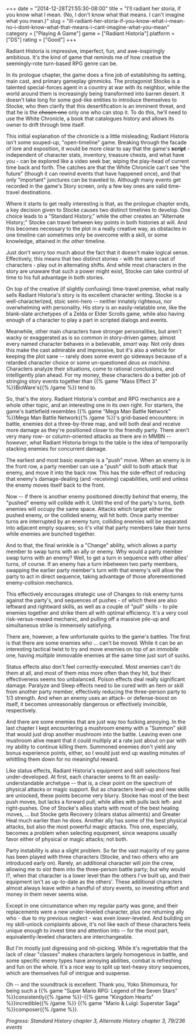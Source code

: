+++
date = "2014-12-28T21:55:30-08:00"
title = "I'll radiant her storia, if you know what I mean.  (No, I don't know what that means.  I can't imagine what you mean.)"
slug = "ill-radiant-her-storia-if-you-know-what-i-mean-no-i-dont-know-what-that-means-i-cant-imagine-what-you-mean"
category = ["Playing A Game"]
game = ["Radiant Historia"]
platform = ["DS"]
rating = ["Good"]
+++

Radiant Historia is impressive, imperfect, fun, and awe-inspiringly ambitious.  It's the kind of game that reminds me of how creative the seemingly-rote turn-based RPG genre can be.

In its prologue chapter, the game does a fine job of establishing its setting, main cast, and primary gameplay gimmicks.  The protagonist Stocke is a talented special-forces agent in a country at war with its neighbor, while the world around them is increasingly being transformed into barren desert.  It doesn't take long for some god-like entities to introduce themselves to Stocke, who then clarify that this desertification is an imminent threat, and that he is the <s>chosen one</s> only one who can stop it.  To do this, he'll need to use the White Chronicle, a book that catalogues history and allows its owner to drift through time itself.

This initial explanation of the chronicle is a little misleading; Radiant Historia isn't some souped-up, "open-timeline" game.  Breaking through the facade of lore and exposition, it would be more clear to say that the game's <b>script</b> - independent of character stats, inventory, treasure chests, and what have you - can be explored like a video seek bar, wiping the play-head of current time back and forth.  The catches are that the White Chronicle can't see "the future" (though it can rewind events that have happened once), and that only "important" junctures can be traveled to.  Although many events get recorded in the game's Story screen, only a few key ones are valid time-travel destinations.

Where it starts to get really interesting is that, as the prologue chapter ends, a key decision given to Stocke causes two distinct timelines to develop.  One choice leads to a "Standard History," while the other creates an "Alternate History;" Stocke can travel between key points in both histories at will.  And this becomes necessary to the plot in a really creative way, as obstacles in one timeline can sometimes only be overcome with a skill, or some knowledge, attained in <i>the other</i> timeline.

Just don't worry too much about the fact that it doesn't make logical sense.  Effectively, this means that two distinct stories - with the same cast of characters - play out in alternating shifts.  And while most characters in the story are unaware that such a power might exist, Stocke can take control of time to his full advantage in both stories.

On top of the creative (if slightly confusing) time-travel premise, what really sells Radiant Historia's story is its excellent character writing.  Stocke is a well-characterized, stoic semi-hero -- neither innately righteous, nor overwhelming with personality.  His story is an easily-relatable one, like the blank-slate archetypes of a Zelda or Elder Scrolls game, while also having enough of a character to play a part in scripted dialogs and events.

Meanwhile, other main characters have stronger personalities, but aren't wacky or exaggerated as is so common in story-driven games; almost every named character behaves in a believable, <i>smart</i> way.  Not only does this make the cast admirable and impressive, but it's also a vehicle for keeping the plot sane -- rarely does some event go sideways because of a retarded character choice or some un-questioned <i>deus ex machina</i>.  Characters analyze their situations, come to rational conclusions, and intelligently plan ahead.  For my money, these characters do a better job of stringing story events together than {{% game "Mass Effect 3" %}}BioWare's{{% /game %}} tend to.

So, that's the story.  Radiant Historia's combat and RPG mechanics are a whole other topic, and an interesting one in its own right.  For starters, the game's battlefield resembles {{% game "Mega Man Battle Network" %}}Mega Man Battle Network{{% /game %}}'s grid-based encounters: in battle, enemies dot a three-by-three map, and will both deal and receive more damage as they're positioned closer to the friendly party.  There aren't very many row- or column-oriented attacks as there are in MMBN -- <i>however</i>, what Radiant Historia brings to the table is the idea of temporarily stacking enemies for concurrent damage.

The earliest and most basic example is a "push" move.  When an enemy is in the front row, a party member can use a "push" skill to both attack that enemy, and move it into the back row.  This has the side-effect of reducing that enemy's damage-dealing (and -receiving) capabilities, until and unless the enemy moves itself back to the front.

Now -- if there is another enemy positioned directly <i>behind</i> that enemy, the "pushed" enemy will collide with it.  Until the end of the party's turns, both enemies will occupy the same space.  Attacks which target either the pushed enemy, or the collided enemy, will hit both.  Once party member turns are interrupted by an enemy turn, colliding enemies will be separated into adjacent empty squares; so it's vital that party members take their turns while enemies are bunched together.

And to that, the final wrinkle is a "Change" ability, which allows a party member to swap turns with an ally or enemy.  Why would a party member swap turns with an enemy?  Well, to get a turn in sequence with other allies' turns, of course.  If an enemy has a turn inbetween two party members, swapping the earlier party member's turn with that enemy's will allow the party to act in direct sequence, taking advantage of those aforementioned enemy-collision mechanics.

This effectively encourages strategic use of Changes to risk enemy turns against the party's, and sequences of pushes - of which there are also leftward and rightward skills, as well as a couple of "pull" skills - to pile enemies together and strike them all with optimal efficiency.  It's a very cool risk-versus-reward mechanic, and pulling off a massive pile-up and simultaneous strike is immensely satisfying.

There are, however, a few unfortunate quirks to the game's battles.  The first is that there are some enemies who ... can't be moved.  While it can be an interesting tactical twist to try and move enemies on top of an immobile one, having <i>multiple</i> immovable enemies at the same time just sort of sucks.

Status effects also don't feel correctly-executed.  Most enemies can't do them at all, and most of them miss more often than they hit, but their effectiveness seems too unbalanced.  Poison effects deal really significant damage.  Paralyze and Sleep effects need to be cured with an item or skill from another party member, effectively reducing the three-person party to 1/3 strength.  And when an enemy uses an attack- or defense-boost on itself, it becomes unreasonably dangerous or effectively invincible, respectively.

And there are some enemies that are just way too fucking annoying.  In the last chapter I kept encountering a mushroom enemy with a "Summon" skill that would just drop another mushroom into the battle.  Leaving even one mushroom alive meant that it could multiply at a rate just about on par with my ability to continue killing them.  Summoned enemies don't yield any bonus experience points, either, so I would just end up wasting minutes of whittling them down for no meaningful reward.

Like status effects, Radiant Historia's equipment and skill selections feel under-developed.  At first, each character seems to fit an easily-understandable archetype -- that is, a clear point on the spectrum of physical attacks or magic support.  But as characters level-up and new skills are unlocked, these points become very blurry.  Stocke has most of the best push moves, but lacks a forward pull; while allies with pulls lack left- and right-pushes.  One of Stocke's allies starts with most of the best healing moves, ... but Stocke gets Recovery (clears status ailments) and Greater Heal much earlier than he does.  Another ally has some of the best physical attacks, but also the most powerful magic attacks.  This one, especially, becomes a problem when selecting equipment, since weapons usually favor either of physical or magic attacks; not both.

Party instability is also a slight problem.  So far the vast majority of my game has been played with three characters (Stocke, and two others who are introduced early on).  Rarely, an additional character will join the crew, allowing me to slot them into the three-person battle party; but why would I?, when that character is a lower level than the others I've built up, and their equipment isn't as up-to-date as the others'.  These additional characters almost always leave within a handful of story events, so investing effort and money in them never seems wise.

Except in one circumstance when my regular party was gone, and their replacements were a new under-leveled character, plus one returning ally who - due to my previous neglect - was even <i>lower</i>-leveled.  And building on my skill-unlock complaints above, it's not like each of these characters feels unique enough to invest time and attention into -- for the most part, equivalently-leveled characters are interchangeable.

But I'm mostly just digressing and nit-picking.  While it's regrettable that the lack of clear "classes" makes characters largely homogenous in battle, and some specific enemy types have annoying abilities, combat is refreshing and fun on the whole.  It's a nice way to split up text-heavy story sequences, which are themselves full of intrigue and suspense.

Oh -- and the soundtrack is excellent.  Thank you, Yoko Shimomura, for being such a {{% game "Super Mario RPG: Legend of the Seven Stars" %}}consistently{{% /game %}}-{{% game "Kingdom Hearts" %}}incredible{{% /game %}} {{% game "Mario &amp; Luigi: Superstar Saga" %}}composer{{% /game %}}.

<i>Progress: Standard History chapter 3, Alternate History chapter 3, 79/236 events</i>
